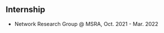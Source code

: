 ## Internship

<ul style="margin:0 0 5px;">
  <li><a><autocolor>Network Research Group @ MSRA, Oct. 2021 - Mar. 2022 </autocolor></a></li>
</ul>
